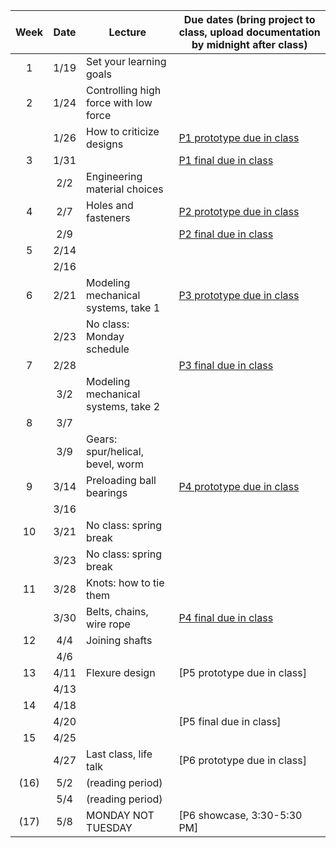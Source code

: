 | Week | Date  | Lecture                                    | Due dates (bring project to class, upload documentation by midnight after class) |
|:----:|:-----:|--------------------------------------------|------------------------------------------------------------------------|
|  1   | 1/19  | Set your learning goals                    |                                                                        |
|  2   | 1/24  | Controlling high force with low force      |                                                                        |
|      | 1/26  | How to criticize designs                   | [P1 prototype due in class](https://designforfab.com/logistics/projects/#p1-build-a-mechanical-car-launcher) |
|  3   | 1/31  |                                            | [P1 final due in class](https://designforfab.com/logistics/projects/#p1-build-a-mechanical-car-launcher) |
|      | 2/2   | Engineering material choices               |                                                                        |
|  4   | 2/7   | Holes and fasteners                        | [P2 prototype due in class](https://designforfab.com/logistics/projects/#p2-hidden-mechanism-box-for-kids) |
|      | 2/9   |                                            | [P2 final due in class](https://designforfab.com/logistics/projects/#p2-hidden-mechanism-box-for-kids) |
|  5   | 2/14  |                                            |                                                                        |
|      | 2/16  |                                            |                                                                        |
|  6   | 2/21  | Modeling mechanical systems, take 1        | [P3 prototype due in class](https://designforfab.com/logistics/projects/#p3-make-a-puzzle-ball) |
|      | 2/23  | No class: Monday schedule                  |                                                                        |
|  7   | 2/28  |                                            | [P3 final due in class](https://designforfab.com/logistics/projects/#p3-make-a-puzzle-ball) |
|      | 3/2   | Modeling mechanical systems, take 2        |                                                                        |
|  8   | 3/7   |                                            |                                             |
|      | 3/9   | Gears: spur/helical, bevel, worm           |                                                                        |
|  9   | 3/14  | Preloading ball bearings                   | [P4 prototype due in class](https://designforfab.com/logistics/projects/#p4-gravity-powered-record-player) |
|      | 3/16  |                                            |                                                 |
|  10  | 3/21  | No class: spring break                     |                                                                        |
|      | 3/23  | No class: spring break                     |                                                                        |
|  11  | 3/28  | Knots: how to tie them                     |                                                                        |
|      | 3/30  | Belts, chains, wire rope                   | [P4 final due in class](https://designforfab.com/logistics/projects/#p4-gravity-powered-record-player) |
|  12  | 4/4   | Joining shafts                             |                                                                        |
|      | 4/6   |                                            |                                                                        |
|  13  | 4/11  | Flexure design                             | [P5 prototype due in class]                                            |
|      | 4/13  |                                            |                                                                        |
|  14  | 4/18  |                                            |                                                                        |
|      | 4/20  |                                            | [P5 final due in class]                                                |
|  15  | 4/25  |                                            |                                                                        |
|      | 4/27  | Last class, life talk                      | [P6 prototype due in class]                                            |
| (16) | 5/2   | (reading period)                           |                                                                        |
|      | 5/4   | (reading period)                           |                                                                        |
| (17) | 5/8   | MONDAY NOT TUESDAY                         | [P6 showcase, 3:30-5:30 PM]                                            |
